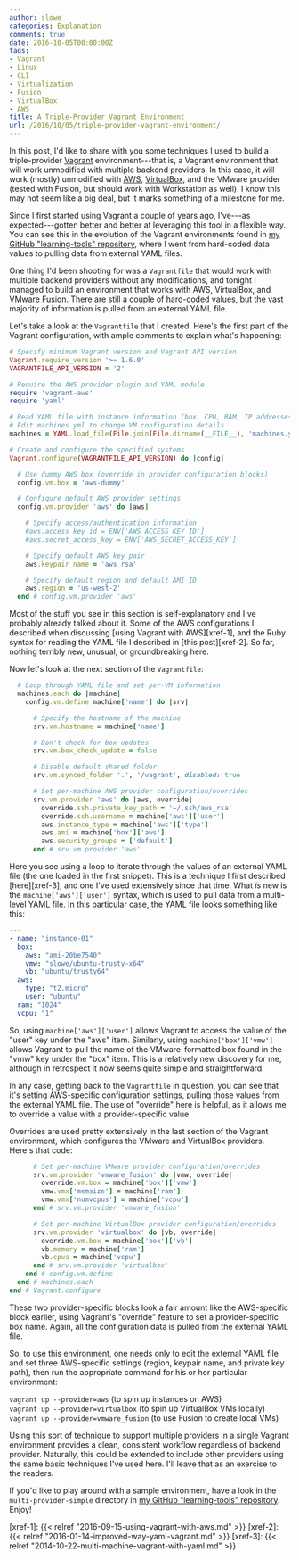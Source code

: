 ```yaml
---
author: slowe
categories: Explanation
comments: true
date: 2016-10-05T00:00:00Z
tags:
- Vagrant
- Linux
- CLI
- Virtualization
- Fusion
- VirtualBox
- AWS
title: A Triple-Provider Vagrant Environment
url: /2016/10/05/triple-provider-vagrant-environment/
---
```


In this post, I'd like to share with you some techniques I used to build a triple-provider [Vagrant][link-1] environment---that is, a Vagrant environment that will work unmodified with multiple backend providers. In this case, it will work (mostly) unmodified with [AWS][link-4], [VirtualBox][link-3], and the VMware provider (tested with Fusion, but should work with Workstation as well). I know this may not seem like a big deal, but it marks something of a milestone for me.

Since I first started using Vagrant a couple of years ago, I've---as expected---gotten better and better at leveraging this tool in a flexible way. You can see this in the evolution of the Vagrant environments found in [my GitHub "learning-tools" repository][link-2], where I went from hard-coded data values to pulling data from external YAML files.

One thing I'd been shooting for was a `Vagrantfile` that would work with multiple backend providers without any modifications, and tonight I managed to build an environment that works with AWS, VirtualBox, and [VMware Fusion][link-5]. There are still a couple of hard-coded values, but the vast majority of information is pulled from an external YAML file.

Let's take a look at the `Vagrantfile` that I created. Here's the first part of the Vagrant configuration, with ample comments to explain what's happening:

``` ruby
# Specify minimum Vagrant version and Vagrant API version
Vagrant.require_version '>= 1.6.0'
VAGRANTFILE_API_VERSION = '2'

# Require the AWS provider plugin and YAML module
require 'vagrant-aws'
require 'yaml'

# Read YAML file with instance information (box, CPU, RAM, IP addresses)
# Edit machines.yml to change VM configuration details
machines = YAML.load_file(File.join(File.dirname(__FILE__), 'machines.yml'))

# Create and configure the specified systems
Vagrant.configure(VAGRANTFILE_API_VERSION) do |config|

  # Use dummy AWS box (override in provider configuration blocks)
  config.vm.box = 'aws-dummy'

  # Configure default AWS provider settings
  config.vm.provider 'aws' do |aws|

    # Specify access/authentication information
    #aws.access_key_id = ENV['AWS_ACCESS_KEY_ID']
    #aws.secret_access_key = ENV['AWS_SECRET_ACCESS_KEY']

    # Specify default AWS key pair
    aws.keypair_name = 'aws_rsa'

    # Specify default region and default AMI ID
    aws.region = 'us-west-2'
  end # config.vm.provider 'aws'
```

Most of the stuff you see in this section is self-explanatory and I've probably already talked about it. Some of the AWS configurations I described when discussing [using Vagrant with AWS][xref-1], and the Ruby syntax for reading the YAML file I described in [this post][xref-2]. So far, nothing terribly new, unusual, or groundbreaking here.

Now let's look at the next section of the `Vagrantfile`:

``` ruby
  # Loop through YAML file and set per-VM information
  machines.each do |machine|
    config.vm.define machine['name'] do |srv|

      # Specify the hostname of the machine
      srv.vm.hostname = machine['name']

      # Don't check for box updates
      srv.vm.box_check_update = false

      # Disable default shared folder
      srv.vm.synced_folder '.', '/vagrant', disabled: true

      # Set per-machine AWS provider configuration/overrides
      srv.vm.provider 'aws' do |aws, override|
        override.ssh.private_key_path = '~/.ssh/aws_rsa'
        override.ssh.username = machine['aws']['user']
        aws.instance_type = machine['aws']['type']
        aws.ami = machine['box']['aws']
        aws.security_groups = ['default']
      end # srv.vm.provider 'aws'
```

Here you see using a loop to iterate through the values of an external YAML file (the one loaded in the first snippet). This is a technique I first described [here][xref-3], and one I've used extensively since that time. What _is_ new is the `machine['aws']['user']` syntax, which is used to pull data from a multi-level YAML file. In this particular case, the YAML file looks something like this:

``` yaml
---
- name: "instance-01"
  box:
    aws: "ami-20be7540"
    vmw: "slowe/ubuntu-trusty-x64"
    vb: "ubuntu/trusty64"
  aws:
    type: "t2.micro"
    user: "ubuntu"
  ram: "1024"
  vcpu: "1"
```

So, using `machine['aws']['user']` allows Vagrant to access the value of the "user" key under the "aws" item. Similarly, using `machine['box']['vmw']` allows Vagrant to pull the name of the VMware-formatted box found in the "vmw" key under the "box" item. This is a relatively new discovery for me, although in retrospect it now seems quite simple and straightforward.

In any case, getting back to the `Vagrantfile` in question, you can see that it's setting AWS-specific configuration settings, pulling those values from the external YAML file. The use of "override" here is helpful, as it allows me to override a value with a provider-specific value.

Overrides are used pretty extensively in the last section of the Vagrant environment, which configures the VMware and VirtualBox providers. Here's that code:

``` ruby
      # Set per-machine VMware provider configuration/overrides
      srv.vm.provider 'vmware_fusion' do |vmw, override|
        override.vm.box = machine['box']['vmw']
        vmw.vmx['memsize'] = machine['ram']
        vmw.vmx['numvcpus'] = machine['vcpu']
      end # srv.vm.provider 'vmware_fusion'

      # Set per-machine VirtualBox provider configuration/overrides
      srv.vm.provider 'virtualbox' do |vb, override|
        override.vm.box = machine['box']['vb']
        vb.memory = machine['ram']
        vb.cpus = machine['vcpu']
      end # srv.vm.provider 'virtualbox'
    end # config.vm.define
  end # machines.each
end # Vagrant.configure
```

These two provider-specific blocks look a fair amount like the AWS-specific block earlier, using Vagrant's "override" feature to set a provider-specific box name. Again, all the configuration data is pulled from the external YAML file.

So, to use this environment, one needs only to edit the external YAML file and set three AWS-specific settings (region, keypair name, and private key path), then run the appropriate command for his or her particular environment:

`vagrant up --provider=aws` (to spin up instances on AWS)  
`vagrant up --provider=virtualbox` (to spin up VirtualBox VMs locally)  
`vagrant up --provider=vmware_fusion` (to use Fusion to create local VMs)

Using this sort of technique to support multiple providers in a single Vagrant environment provides a clean, consistent workflow regardless of backend provider. Naturally, this could be extended to include other providers using the same basic techniques I've used here. I'll leave that as an exercise to the readers.

If you'd like to play around with a sample environment, have a look in the `multi-provider-simple` directory in [my GitHub "learning-tools" repository][link-2]. Enjoy!



[link-1]: https://www.vagrantup.com/
[link-2]: https://github.com/scottslowe/learning-tools/
[link-3]: https://www.virtualbox.org/
[link-4]: https://aws.amazon.com/
[link-5]: http://www.vmware.com/products/fusion.html
[xref-1]: {{< relref "2016-09-15-using-vagrant-with-aws.md" >}}
[xref-2]: {{< relref "2016-01-14-improved-way-yaml-vagrant.md" >}}
[xref-3]: {{< relref "2014-10-22-multi-machine-vagrant-with-yaml.md" >}}
